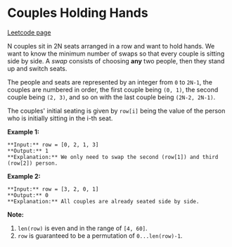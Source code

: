 # Couples Holding Hands
[Leetcode page](https://leetcode.com/problems/couples-holding-hands/description)

N couples sit in 2N seats arranged in a row and want to hold hands. We want to
know the minimum number of swaps so that every couple is sitting side by side.
A _swap_ consists of choosing **any** two people, then they stand up and
switch seats.

The people and seats are represented by an integer from `0` to `2N-1`, the
couples are numbered in order, the first couple being `(0, 1)`, the second
couple being `(2, 3)`, and so on with the last couple being `(2N-2, 2N-1)`.

The couples' initial seating is given by `row[i]` being the value of the
person who is initially sitting in the i-th seat.

**Example 1:**  

    
    
    **Input:** row = [0, 2, 1, 3]
    **Output:** 1
    **Explanation:** We only need to swap the second (row[1]) and third (row[2]) person.
    

**Example 2:**  

    
    
    **Input:** row = [3, 2, 0, 1]
    **Output:** 0
    **Explanation:** All couples are already seated side by side.
    

**Note:**

  1. `len(row)` is even and in the range of `[4, 60]`.
  2. `row` is guaranteed to be a permutation of `0...len(row)-1`.

